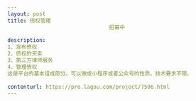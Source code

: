 ```yaml
---                
layout: post       
title: 债权管理
                                招募中
           
description: 
1、发布债权
2、债权的买卖
3、第三方律师服务
4、管理债权
这是平台的基本组成部分。可以做成小程序或者公众号的性质。技术要求不限。
     
contenturl: https://pro.lagou.com/project/7506.html      
---                 
```

